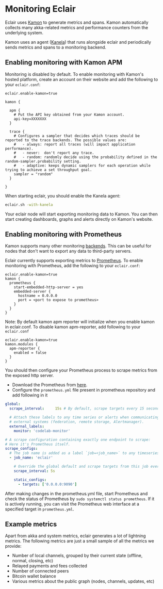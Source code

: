 # Monitoring Eclair

Eclair uses [Kamon](https://kamon.io/) to generate metrics and spans. Kamon automatically collects
many akka-related metrics and performance counters from the underlying system.

Kamon uses an agent ([Kanela](https://github.com/kamon-io/kanela)) that runs alongside eclair and
periodically sends metrics and spans to a monitoring backend.

## Enabling monitoring with Kamon APM

Monitoring is disabled by default. To enable monitoring with Kamon's hosted platform, create an
account on their website and add the following to your `eclair.conf`:

```config
eclair.enable-kamon=true

kamon {

  apm {
    # Put the API key obtained from your Kamon account.
    api-key=XXXXXXX
  }

  trace {
    # Configures a sampler that decides which traces should be reported to the trace backends. The possible values are:
    #   - always: report all traces (will impact application performance).
    #   - never:  don't report any trace.
    #   - random: randomly decide using the probability defined in the random-sampler.probability setting.
    #   - adaptive: keeps dynamic samplers for each operation while trying to achieve a set throughput goal.
    sampler = "random"
  }

}
```

When starting eclair, you should enable the Kanela agent:

```sh
eclair.sh -with-kanela
```

Your eclair node will start exporting monitoring data to Kamon.
You can then start creating dashboards, graphs and alerts directly on Kamon's website.

## Enabling monitoring with Prometheus

Kamon supports many other monitoring [backends](https://kamon.io/docs/latest/reporters/).
This can be useful for nodes that don't want to export any data to third-party servers.

Eclair currently supports exporting metrics to [Prometheus](https://kamon.io/docs/latest/reporters/prometheus/).
To enable monitoring with Prometheus, add the following to your `eclair.conf`:

```config
eclair.enable-kamon=true
kamon {
  prometheus {
    start-embedded-http-server = yes
    embedded-server {
      hostname = 0.0.0.0
      port = <port to expose to prometheus>
    }
  }
}
```
Note: By default kamon apm reporter will initialize when you enable kamon in eclair.conf. To disable kamon apm-reporter, add following to your `eclair.conf`
```disable
eclair.enable-kamon=true
kamon.modules {
  apm-reporter {
    enabled = false
  }
} 
```

You should then configure your Prometheus process to scrape metrics from the exposed http server. 
* Download the Prometheus from [here](https://prometheus.io/download/).
* Configure the `prometheus.yml` file present in prometheus repository and add following in it
```prometheus.yml
global:
  scrape_interval:     15s # By default, scrape targets every 15 seconds.

  # Attach these labels to any time series or alerts when communicating with
  # external systems (federation, remote storage, Alertmanager).
  external_labels:
    monitor: 'codelab-monitor'

# A scrape configuration containing exactly one endpoint to scrape:
# Here it's Prometheus itself.
scrape_configs:
  # The job name is added as a label `job=<job_name>` to any timeseries scraped from this config.
  - job_name: 'eclair'

    # Override the global default and scrape targets from this job every 5 seconds.
    scrape_interval: 5s

    static_configs:
      - targets: ['0.0.0.0:9090']
```
After making changes in the prometheus.yml file, start Prometheus and check the status of Prometheus by `sudo systemctl status prometheus`. If it is actively running, you can visit the Prometheus web interface at a specified target in `prometheus.yml`.
## Example metrics

Apart from akka and system metrics, eclair generates a lot of lightning metrics. The following
metrics are just a small sample of all the metrics we provide:

* Number of local channels, grouped by their current state (offline, normal, closing, etc)
* Relayed payments and fees collected
* Number of connected peers
* Bitcoin wallet balance
* Various metrics about the public graph (nodes, channels, updates, etc)

